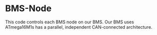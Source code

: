 BMS-Node
========

This code controls each BMS node on our BMS. Our BMS uses ATmega16M1s has a parallel, independent CAN-connected architecture.
